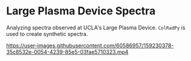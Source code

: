 # Large Plasma Device Spectra

Analyzing spectra observed at UCLA's Large Plasma Device. `ColRadPy` is used to create synthetic spectra.




https://user-images.githubusercontent.com/60586957/159230378-35c8532e-0054-4239-85e5-03fae5710323.mp4

